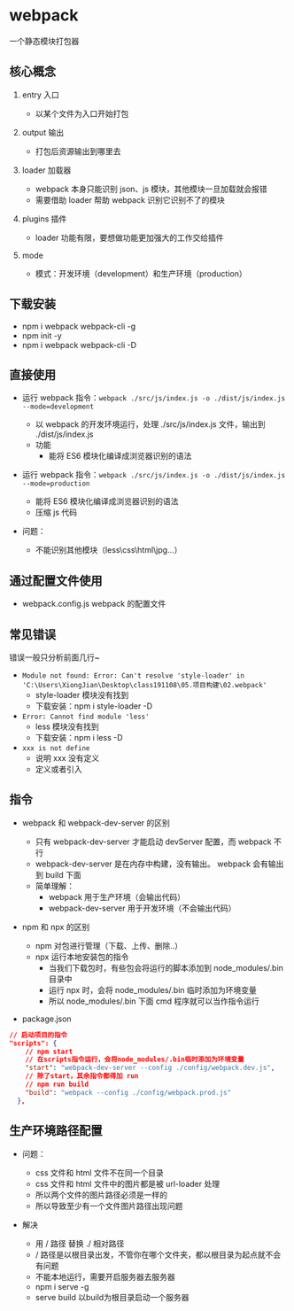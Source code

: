# webpack

一个静态模块打包器

## 核心概念

1. entry 入口

   - 以某个文件为入口开始打包

2. output 输出

   - 打包后资源输出到哪里去

3. loader 加载器

   - webpack 本身只能识别 json、js 模块，其他模块一旦加载就会报错
   - 需要借助 loader 帮助 webpack 识别它识别不了的模块

4. plugins 插件

   - loader 功能有限，要想做功能更加强大的工作交给插件

5. mode

   - 模式：开发环境（development）和生产环境（production）

## 下载安装

- npm i webpack webpack-cli -g
- npm init -y
- npm i webpack webpack-cli -D

## 直接使用

- 运行 webpack 指令：`webpack ./src/js/index.js -o ./dist/js/index.js --mode=development`

  - 以 webpack 的开发环境运行，处理 ./src/js/index.js 文件，输出到 ./dist/js/index.js
  - 功能
    - 能将 ES6 模块化编译成浏览器识别的语法

- 运行 webpack 指令：`webpack ./src/js/index.js -o ./dist/js/index.js --mode=production`

  - 能将 ES6 模块化编译成浏览器识别的语法
  - 压缩 js 代码

- 问题：
  - 不能识别其他模块（less\css\html\jpg...）

## 通过配置文件使用

- webpack.config.js webpack 的配置文件

## 常见错误

错误一般只分析前面几行~

- `Module not found: Error: Can't resolve 'style-loader' in 'C:\Users\XiongJian\Desktop\class191108\05.项目构建\02.webpack'`
  - style-loader 模块没有找到
  - 下载安装：npm i style-loader -D
- `Error: Cannot find module 'less'`
  - less 模块没有找到
  - 下载安装：npm i less -D
- `xxx is not define`
  - 说明 xxx 没有定义
  - 定义或者引入

## 指令

- webpack 和 webpack-dev-server 的区别

  - 只有 webpack-dev-server 才能启动 devServer 配置，而 webpack 不行
  - webpack-dev-server 是在内存中构建，没有输出。 webpack 会有输出到 build 下面
  - 简单理解：
    - webpack 用于生产环境（会输出代码）
    - webpack-dev-server 用于开发环境（不会输出代码）

- npm 和 npx 的区别

  - npm 对包进行管理（下载、上传、删除..）
  - npx 运行本地安装包的指令
    - 当我们下载包时，有些包会将运行的脚本添加到 node_modules/.bin 目录中
    - 运行 npx 时，会将 node_modules/.bin 临时添加为环境变量
    - 所以 node_modules/.bin 下面 cmd 程序就可以当作指令运行

- package.json

```json
// 启动项目的指令
"scripts": {
    // npm start
    // 在scripts指令运行，会将node_modules/.bin临时添加为环境变量
    "start": "webpack-dev-server --config ./config/webpack.dev.js",
    // 除了start，其余指令都得加 run
    // npm run build
    "build": "webpack --config ./config/webpack.prod.js"
  },
```

## 生产环境路径配置

- 问题：
  - css 文件和 html 文件不在同一个目录
  - css 文件和 html 文件中的图片都是被 url-loader 处理
  - 所以两个文件的图片路径必须是一样的
  - 所以导致至少有一个文件图片路径出现问题

- 解决
  - 用 / 路径 替换 ./ 相对路径
  - / 路径是以根目录出发，不管你在哪个文件夹，都以根目录为起点就不会有问题
  - 不能本地运行，需要开启服务器去服务器
  - npm i serve -g 
  - serve build  以build为根目录启动一个服务器
